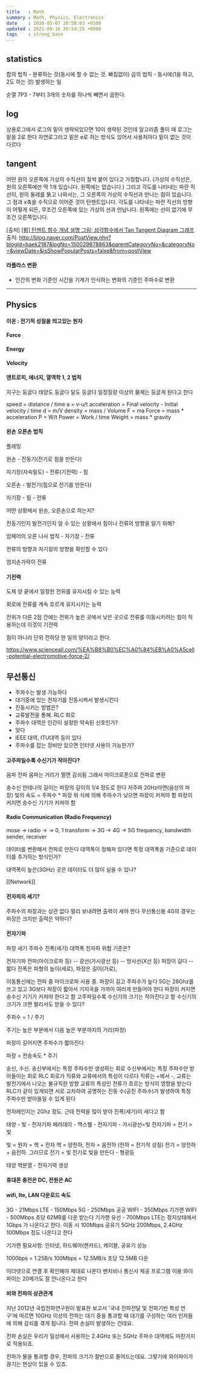 ```yaml
---
title   : Math
summary : Math, Physics, Electronics
date    : 2020-05-07 20:58:03 +0100
updated : 2021-09-16 20:54:25 +0900
tags    : strong_base
---
```


## statistics
합의 법칙 - 분류하는 것(동시에 할 수 없는 것. 빠짐없이)
곱의 법칙 - 동시에(1을 하고, 2도 하는 것) 발생하는 일

순열
7P3 - 7부터 3개의 숫자를 하나씩 빼면서 곱한다.

## log
상용로그에서 로그의 밑이 생략되있으면 10이 생략된 것인데 알고리즘 풀이 때 로그는 밑을 2로 한다
자연로그라고 밑은 e로 하는 방식도 있어서 사용처마다 밑이 없는 것이 다르다

## tangent
어떤 원의 오른쪽에 가상의 수직선이 찰싹 붙어 있다고 가정합니다. (가상의 수직선은,
원의 오른쪽에만 딱 1개 있습니다. 왼쪽에는 없습니다.) 그리고 각도를 나타내는 파란
직선이, 원의 둘레를 뚥고 나와서는, 그 오른쪽의 가상의 수직선과 만나는 점이
있습니다. 그 점과 x축을 수직으로 이어준 것이 탄젠트입니다. 각도를 나타내는
파란 직선의 방향이 어떻게 되든, 무조건 오른쪽에 있는 가상의 선과 만납니다.
왼쪽에는 선이 없기에 무조건 오른쪽입니다.

[출처] [[펌] 탄젠트 함수 개념 설명 그림; 삼각함수에서 Tan Tangent Diagram 그래프](http://blog.naver.com/baek2187/150029878863)
출처: http://blog.naver.com/PostView.nhn?blogId=baek2187&logNo=150029878863&parentCategoryNo=&categoryNo=&viewDate=&isShowPopularPosts=false&from=postView

#### 라플라스 변환
- 인간의 변화 기준인 시간을 기계가 인식하는 변화의 기준인 주파수로 변환

-----------------------------------------------------------------------

## Physics
#### 이온 : 전기적 성질을 띄고있는 원자

#### Force
#### Energy
#### Velocity

#### 엔트로피, 에너지, 열역학 1, 2 법칙
지구는 둥글다
태양도 둥글다
달도 둥글다
일정질량 이상의 물체는 둥글게 된다고 한다

speed = distance / time
a = v-u/t
acceleration = Final velocity - Initial velocity / time
d = m/V
density = mass / Volume
F = ma
Force = mass * acceleration
P = W/t
Power = Work / time
Weight = mass * gravity



#### 왼손 오른손 법칙

플레밍

왼손 - 전동기(전기로 힘을 만든다)

자기장(자속밀도) - 전류(기전력) - 힘

오른손 - 발전기(힘으로 전기를 만든다)

자기장 - 힘 - 전류



어떤 상황에서 왼손, 오른손으로 하는지?

전동기인지 발전기인지 알 수 있는 상황에서 힘이나 전류의 방향을 알기 위해?



암페어의 오른 나사 법칙 - 자기장 - 전류

전류의 방향과 자기장의 방향을 확인할 수 있다

엄지손가락이 전류



#### 기전력

도체 양 끝에서 일정한 전위를 유지시킬 수 있는 능력

회로에 전류를 계속 흐르게 유지시키는 능력

전위가 다른 2점 간에는 전위가 높은 곳에서 낮은 곳으로 전류를 이동시키려는 힘이 작용하는데 이것이 기전력

힘이 아니라 단위 전하당 한 일의 양이라고 한다.

https://www.scienceall.com/%EA%B8%B0%EC%A0%84%EB%A0%A5cell-potential-electromotive-force-2/



## 무선통신
- 주파수는 발생 가능하다
 - 대기중에 있는 전자기를 진동시켜서 발생시킨다
- 진동시키는 방법은?
 - 교류발전을 통해. RLC 회로
- 주파수 대역은 인간이 설정한 약속된 신호인가?
 - 맞다
 - IEEE 대역, ITU대역 등이 있다
- 주파수를 잡는 장비만 있으면 인터넷 사용이 가능한가?

#### 고주파일수록 수신기가 작아진다?
음파 전파
음파는 거리가 멀면 감쇠됨 그래서 마이크로폰으로 전파로 변환

송수신 안테나의 길이는 파장의 길이의 1/4 정도로 한다
저주파 20Hz라면(음성의 파장)
빛의 속도 = 주파수 * 파장
위 식에 의해 주파수가 낮으면 파장이 커져야 함
파장이 커지면 송수신 기기가 커져야 함

#### Radio Communication (Radio Frequency)
mose -> radio -> -> 0, 1 transform -> 3G -> 4G -> 5G
frequency, bandwidth
sender, receiver

데이터를 변환해서 전파로 만든다
대역폭이 정해져 있다면 특정 대역폭을 기준으로 데이터를 추가하는 방식인가?

대역폭이 높은(3GHz) 곳은 데이터도 더 많이 실을 수 있나?

[[Network]]

#### 전자파의 세기?
주파수의 파장과는 상관 없다
멀리 보내려면 출력이 세야 한다
무선통신용 4G의 경우는 파장은 크지만 출력은 약하다?

#### 전자기파
파장
세기
주파수
진폭(세기)
대역폭
전자파 위험 기준은?

전자기파
전파(마이크로파 등) -- 광선(가시광선 등) -- 방사선(X선 등)
파장이 길다 -- 짧다
진폭은 파형의 높이(세로), 파장은 길이(가로),

이동통신에는 전파 중 마이크로파 사용 중. 파장이 길고 주파수가 높다
5G는 28Ghz를 쓰고 있고 3G보다 파장이 짧아서 기지국을 가까이 여러개 만들어야 한다
파장이 커지면 송수신 기기가 커져야 한다고 함
고주파일수록 수신기의 크기는 작아진다고 함
수신기의 크기가 크면 멀리서도 받을 수 있다?

주파수 = 1 / 주기

주기는 높은 부분에서 다음 높은 부분까지의 거리(파장)

파장이 길어지면 주파수가 짧아진다

파장 = 전송속도 * 주기



송신, 수신.
송신부에서는 특정 주파수만 생성하는 회로
수신부에서는 특정 주파수만 받아들이는 회로
RLC 회로가 직류와 교류에서의 특성이 다르다
직류는 +에서 -, 교류는 발전기에서 나오는 불규칙한 방향
교류의 특성인 전류가 흐르는 방식이 영향을 받는다
RLC가 같이 있게되면 서로 교차하여 공명하는 진동 수(공진 주파수)가 발생하여 특정
주파수만 받아들일 수 있게 된다

전자레인지는 2Ghz 정도. 근데 전력을 많이 받아 진폭(세기)이 세다고 함

태양 - 빛 - 전자기파
페러데이 - 맥스웰 - 전자기파 - 가시광선=빛
전자기파 = 전기 > 빛

빛 = 원자 = 핵 + 전자
핵 = 양전하, 전자 = 음전하 (전하 = 전기적 성질)
전기 = 양전하 + 음전하. 그러므로 전기 = 빛
전기로 빛을 만든다 - 형광등

태양 핵분열 - 전자기력 생성

#### 휴대폰 충전은 DC, 전원은 AC

#### wifi, lte, LAN 다운로드 속도
3G          - 21Mbps
LTE         - 150Mbps
5G          - 250Mbps
공공 WIFI   - 350Mbps
기가랜 WIFI - 500Mbps 초당 62MB를 다운 받는다
기가랜 유선 - 700Mbps
LTE는 정지상태에서 1Gbps 가 나온다고 한다. 이동 시 100Mbps
공유기 5GHz 200Mbps, 2.4GHz 100Mbps 정도 나온다고 한다

기가랜 필요사항: 인터넷, 하드웨어(랜카드), 케이블, 공유기 성능

1000bps = 1.25B/s
100Mbps = 12.5MB/s 초당 12.5MB 다운

이더넷으로 연결 후 확인해야 제대로 나온다
벤치비나 통신사 제공 프로그램 이용
와이파이는 20메가도 잘 안나온다고 한다


#### 비와 전파의 상관관계
지난 2012년 국립전파연구원이 발표한 보고서 '국내 전파전달 및 전파기반 특성 연구'에 따르면 10GHz 이상의 전파는 대기 중을 통과할 때 대기를 구성하는 여러 인자들에 의해 감쇠를 겪게 됩니다. 전파 손실이 발생하는 건데요.  
  
전파 손실은 우리가 일상에서 사용하는 2.4GHz 또는 5GHz 주파수 대역에도 마찬가지로 적용되죠.  
  
전파가 물을 통과할 경우, 전파의 크기가 절반으로 줄어드는데요. 그렇기에 와이파이가 끊기는 현상이 있을 수 있죠.
